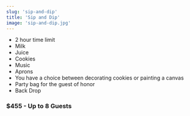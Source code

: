 ```yaml
---
slug: 'sip-and-dip'
title: 'Sip and Dip'
image: 'sip-and-dip.jpg'
---
```


* 2 hour time limit
* Milk
* Juice
* Cookies
* Music
* Aprons
* You have a choice between decorating cookies or painting a canvas
* Party bag for the guest of honor
* Back Drop
  
### $455 - Up to 8 Guests
